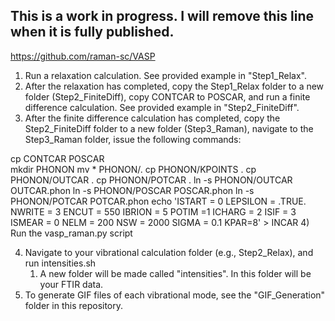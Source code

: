 ## This is a work in progress. I will remove this line when it is fully published.
https://github.com/raman-sc/VASP


1. Run a relaxation calculation. See provided example in "Step1_Relax".
2. After the relaxation has completed, copy the Step1_Relax folder to a new folder (Step2_FiniteDiff), copy CONTCAR to POSCAR, and run a finite difference calculation. See provided example in "Step2_FiniteDiff".
3. After the finite difference calculation has completed, copy the Step2_FiniteDiff folder to a new folder (Step3_Raman), navigate to the Step3_Raman folder, issue the following commands:

cp CONTCAR POSCAR  
mkdir PHONON
mv * PHONON/.
cp PHONON/KPOINTS .
     cp PHONON/OUTCAR .
     cp PHONON/POTCAR .
     ln -s PHONON/OUTCAR OUTCAR.phon
     ln -s PHONON/POSCAR POSCAR.phon
     ln -s PHONON/POTCAR POTCAR.phon
     echo 'ISTART = 0
     LEPSILON = .TRUE.
     NWRITE = 3
     ENCUT = 550
     IBRION = 5
     POTIM =1
     ICHARG = 2
     ISIF = 3
     ISMEAR = 0
     NELM = 200
     NSW = 2000
     SIGMA = 0.1
     KPAR=8' > INCAR
4) Run the vasp_raman.py script


4. Navigate to your vibrational calculation folder (e.g., Step2_Relax), and run intensities.sh
	1. A new folder will be made called "intensities". In this folder will be your FTIR data.
5. To generate GIF files of each vibrational mode, see the "GIF_Generation" folder in this repository.
